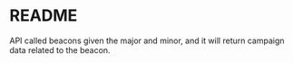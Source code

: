 # README

API called beacons given the major and minor,
and it will return campaign data related to the beacon.
